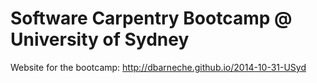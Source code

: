 Software Carpentry Bootcamp @ University of Sydney
============================

Website for the bootcamp: http://dbarneche.github.io/2014-10-31-USyd
